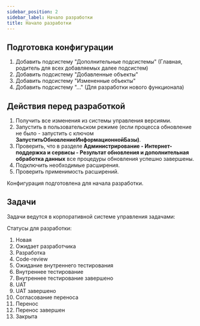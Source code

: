 ```yaml
---
sidebar_position: 2
sidebar_label: Начало разработки
title: Начало разработки
---
```

## Подготовка конфигурации

1. Добавить подсистему "Дополнительные подсистемы" (Главная, родитель для всех добавляемых далее подсистем)
2. Добавить подсистему "Добавленные объекты"
3. Добавить подсистему "Измененные объекты"
4. Добавить подсистему "..." (Для разработки нового функционала)

## Действия перед разработкой

1. Получить все изменения из системы управления версиями.​
2. Запустить в пользовательском режиме (если процесса обновление не было - запустить с ключом **ЗапуститьОбновлениеИнформационнойБазы)**.
3. Проверить, что в разделе **Администрирование - Интернет-поддержка и сервисы - Результат обновления и дополнительная обработка данных** все процедуры обновления успешно завершены.
4. Подключить необходимые расширения.
5. Проверить применимость расширений.

​Конфигурация подготовлена для начала разработки.

## Задачи

Задачи ведутся в корпоративной системе управления задачами:

Статусы для разработки:

1. Новая
2. Ожидает разработчика
3. Разработка
4. Code-review
5. Ожидание внутреннего тестирования
6. Внутреннее тестирование
7. Внутреннее тестирование завершено
8. UAT
9. UAT завершено
10. Согласование переноса
11. Перенос
12. Перенос завершен
13. Закрыта
